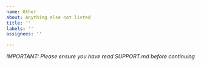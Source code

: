 ```yaml
---
name: Other
about: Anything else not listed
title: ''
labels: ''
assignees: ''

---
```


*IMPORTANT: Please ensure you have read SUPPORT.md before continuing*
